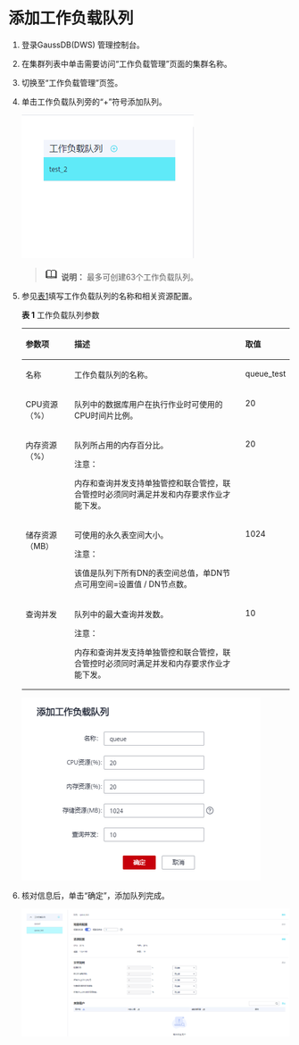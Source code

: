 # 添加工作负载队列<a name="ZH-CN_TOPIC_0000001145864011"></a>

1.  登录GaussDB\(DWS\) 管理控制台。
2.  在集群列表中单击需要访问“工作负载管理”页面的集群名称。
3.  切换至“工作负载管理”页签。
4.  单击工作负载队列旁的“+”符号添加队列。

    ![](figures/zh-cn_image_0000001099744618.png)

    >![](public_sys-resources/icon-note.gif) **说明：** 
    >最多可创建63个工作负载队列。

5.  参见[表1](#zh-cn_topic_0000001076708629_t9f2b382ce2fe42968c6411f0d6ac5d98)填写工作负载队列的名称和相关资源配置。

    **表 1**  工作负载队列参数

    <a name="zh-cn_topic_0000001076708629_t9f2b382ce2fe42968c6411f0d6ac5d98"></a>
    <table><thead align="left"><tr id="zh-cn_topic_0000001076708629_r45c4609ae0df47bfa1bb36943077276a"><th class="cellrowborder" valign="top" width="18.28%" id="mcps1.2.4.1.1"><p id="zh-cn_topic_0000001076708629_a4328dd0179cf40cca3ef78c4c446bd2f"><a name="zh-cn_topic_0000001076708629_a4328dd0179cf40cca3ef78c4c446bd2f"></a><a name="zh-cn_topic_0000001076708629_a4328dd0179cf40cca3ef78c4c446bd2f"></a>参数项</p>
    </th>
    <th class="cellrowborder" valign="top" width="65.36000000000001%" id="mcps1.2.4.1.2"><p id="zh-cn_topic_0000001076708629_zh-cn_topic_0254317224_p31756316126"><a name="zh-cn_topic_0000001076708629_zh-cn_topic_0254317224_p31756316126"></a><a name="zh-cn_topic_0000001076708629_zh-cn_topic_0254317224_p31756316126"></a>描述</p>
    </th>
    <th class="cellrowborder" valign="top" width="16.360000000000003%" id="mcps1.2.4.1.3"><p id="zh-cn_topic_0000001076708629_a2016d72761a842439cb07508af0086e4"><a name="zh-cn_topic_0000001076708629_a2016d72761a842439cb07508af0086e4"></a><a name="zh-cn_topic_0000001076708629_a2016d72761a842439cb07508af0086e4"></a>取值</p>
    </th>
    </tr>
    </thead>
    <tbody><tr id="zh-cn_topic_0000001076708629_rccecdb3f69424915b2a90ae48134b9dd"><td class="cellrowborder" valign="top" width="18.28%" headers="mcps1.2.4.1.1 "><p id="zh-cn_topic_0000001076708629_zh-cn_topic_0254317224_p141758311128"><a name="zh-cn_topic_0000001076708629_zh-cn_topic_0254317224_p141758311128"></a><a name="zh-cn_topic_0000001076708629_zh-cn_topic_0254317224_p141758311128"></a>名称</p>
    </td>
    <td class="cellrowborder" valign="top" width="65.36000000000001%" headers="mcps1.2.4.1.2 "><p id="zh-cn_topic_0000001076708629_zh-cn_topic_0254317224_p161751933124"><a name="zh-cn_topic_0000001076708629_zh-cn_topic_0254317224_p161751933124"></a><a name="zh-cn_topic_0000001076708629_zh-cn_topic_0254317224_p161751933124"></a>工作负载队列的名称。</p>
    </td>
    <td class="cellrowborder" valign="top" width="16.360000000000003%" headers="mcps1.2.4.1.3 "><p id="zh-cn_topic_0000001076708629_a55b108341a5d4e538b79dd6c8ddbd357"><a name="zh-cn_topic_0000001076708629_a55b108341a5d4e538b79dd6c8ddbd357"></a><a name="zh-cn_topic_0000001076708629_a55b108341a5d4e538b79dd6c8ddbd357"></a>queue_test</p>
    </td>
    </tr>
    <tr id="zh-cn_topic_0000001076708629_zh-cn_topic_0254317224_row6175638125"><td class="cellrowborder" valign="top" width="18.28%" headers="mcps1.2.4.1.1 "><p id="zh-cn_topic_0000001076708629_zh-cn_topic_0254317224_p617517317129"><a name="zh-cn_topic_0000001076708629_zh-cn_topic_0254317224_p617517317129"></a><a name="zh-cn_topic_0000001076708629_zh-cn_topic_0254317224_p617517317129"></a>CPU资源（%）</p>
    </td>
    <td class="cellrowborder" valign="top" width="65.36000000000001%" headers="mcps1.2.4.1.2 "><p id="zh-cn_topic_0000001076708629_zh-cn_topic_0254317224_p71758391212"><a name="zh-cn_topic_0000001076708629_zh-cn_topic_0254317224_p71758391212"></a><a name="zh-cn_topic_0000001076708629_zh-cn_topic_0254317224_p71758391212"></a>队列中的数据库用户在执行作业时可使用的CPU时间片比例。</p>
    </td>
    <td class="cellrowborder" valign="top" width="16.360000000000003%" headers="mcps1.2.4.1.3 "><p id="zh-cn_topic_0000001076708629_zh-cn_topic_0254317224_p108516144126"><a name="zh-cn_topic_0000001076708629_zh-cn_topic_0254317224_p108516144126"></a><a name="zh-cn_topic_0000001076708629_zh-cn_topic_0254317224_p108516144126"></a>20</p>
    </td>
    </tr>
    <tr id="zh-cn_topic_0000001076708629_rb9afdcb77de5450f991ad26596962299"><td class="cellrowborder" valign="top" width="18.28%" headers="mcps1.2.4.1.1 "><p id="zh-cn_topic_0000001076708629_zh-cn_topic_0254317224_p91755351214"><a name="zh-cn_topic_0000001076708629_zh-cn_topic_0254317224_p91755351214"></a><a name="zh-cn_topic_0000001076708629_zh-cn_topic_0254317224_p91755351214"></a>内存资源（%）</p>
    </td>
    <td class="cellrowborder" valign="top" width="65.36000000000001%" headers="mcps1.2.4.1.2 "><p id="zh-cn_topic_0000001076708629_a37fab0d6453c49238373d7a3730b2169"><a name="zh-cn_topic_0000001076708629_a37fab0d6453c49238373d7a3730b2169"></a><a name="zh-cn_topic_0000001076708629_a37fab0d6453c49238373d7a3730b2169"></a>队列所占用的内存百分比。</p>
    <div class="caution" id="zh-cn_topic_0000001076708629_nd309c27ce38e4d209756261169daa0be"><a name="zh-cn_topic_0000001076708629_nd309c27ce38e4d209756261169daa0be"></a><a name="zh-cn_topic_0000001076708629_nd309c27ce38e4d209756261169daa0be"></a><span class="cautiontitle"> 注意： </span><div class="cautionbody"><p id="zh-cn_topic_0000001076708629_zh-cn_topic_0254317224_p950334801411"><a name="zh-cn_topic_0000001076708629_zh-cn_topic_0254317224_p950334801411"></a><a name="zh-cn_topic_0000001076708629_zh-cn_topic_0254317224_p950334801411"></a>内存和查询并发支持单独管控和联合管控，联合管控时必须同时满足并发和内存要求作业才能下发。</p>
    </div></div>
    </td>
    <td class="cellrowborder" valign="top" width="16.360000000000003%" headers="mcps1.2.4.1.3 "><p id="zh-cn_topic_0000001076708629_a4c339f5b73c84dba8ed80af1976204e7"><a name="zh-cn_topic_0000001076708629_a4c339f5b73c84dba8ed80af1976204e7"></a><a name="zh-cn_topic_0000001076708629_a4c339f5b73c84dba8ed80af1976204e7"></a>20</p>
    </td>
    </tr>
    <tr id="zh-cn_topic_0000001076708629_rfc6a58e60ad5428fa32064926e00f43f"><td class="cellrowborder" valign="top" width="18.28%" headers="mcps1.2.4.1.1 "><p id="zh-cn_topic_0000001076708629_zh-cn_topic_0254317224_p61751341214"><a name="zh-cn_topic_0000001076708629_zh-cn_topic_0254317224_p61751341214"></a><a name="zh-cn_topic_0000001076708629_zh-cn_topic_0254317224_p61751341214"></a>储存资源（MB）</p>
    </td>
    <td class="cellrowborder" valign="top" width="65.36000000000001%" headers="mcps1.2.4.1.2 "><p id="zh-cn_topic_0000001076708629_ac2fc25f6b41248108e98cfcbb8c55f51"><a name="zh-cn_topic_0000001076708629_ac2fc25f6b41248108e98cfcbb8c55f51"></a><a name="zh-cn_topic_0000001076708629_ac2fc25f6b41248108e98cfcbb8c55f51"></a>可使用的永久表空间大小。</p>
    <div class="caution" id="zh-cn_topic_0000001076708629_note9592206519"><a name="zh-cn_topic_0000001076708629_note9592206519"></a><a name="zh-cn_topic_0000001076708629_note9592206519"></a><span class="cautiontitle"> 注意： </span><div class="cautionbody"><p id="zh-cn_topic_0000001076708629_p71618351750"><a name="zh-cn_topic_0000001076708629_p71618351750"></a><a name="zh-cn_topic_0000001076708629_p71618351750"></a>该值是队列下所有DN的表空间总值，单DN节点可用空间=设置值 / DN节点数。</p>
    </div></div>
    </td>
    <td class="cellrowborder" valign="top" width="16.360000000000003%" headers="mcps1.2.4.1.3 "><p id="zh-cn_topic_0000001076708629_a3b1252599b984ad9a5901bc24f45fac5"><a name="zh-cn_topic_0000001076708629_a3b1252599b984ad9a5901bc24f45fac5"></a><a name="zh-cn_topic_0000001076708629_a3b1252599b984ad9a5901bc24f45fac5"></a>1024</p>
    </td>
    </tr>
    <tr id="zh-cn_topic_0000001076708629_r1aabed4322f84ee68229882568cef559"><td class="cellrowborder" valign="top" width="18.28%" headers="mcps1.2.4.1.1 "><p id="zh-cn_topic_0000001076708629_zh-cn_topic_0254317224_p91755371210"><a name="zh-cn_topic_0000001076708629_zh-cn_topic_0254317224_p91755371210"></a><a name="zh-cn_topic_0000001076708629_zh-cn_topic_0254317224_p91755371210"></a>查询并发</p>
    </td>
    <td class="cellrowborder" valign="top" width="65.36000000000001%" headers="mcps1.2.4.1.2 "><p id="zh-cn_topic_0000001076708629_zh-cn_topic_0254317224_p51752033126"><a name="zh-cn_topic_0000001076708629_zh-cn_topic_0254317224_p51752033126"></a><a name="zh-cn_topic_0000001076708629_zh-cn_topic_0254317224_p51752033126"></a>队列中的最大查询并发数。</p>
    <div class="caution" id="zh-cn_topic_0000001076708629_nac0c163081b24a96bd4e58718964b3ac"><a name="zh-cn_topic_0000001076708629_nac0c163081b24a96bd4e58718964b3ac"></a><a name="zh-cn_topic_0000001076708629_nac0c163081b24a96bd4e58718964b3ac"></a><span class="cautiontitle"> 注意： </span><div class="cautionbody"><p id="zh-cn_topic_0000001076708629_zh-cn_topic_0254317224_p69536212151"><a name="zh-cn_topic_0000001076708629_zh-cn_topic_0254317224_p69536212151"></a><a name="zh-cn_topic_0000001076708629_zh-cn_topic_0254317224_p69536212151"></a>内存和查询并发支持单独管控和联合管控，联合管控时必须同时满足并发和内存要求作业才能下发。</p>
    </div></div>
    </td>
    <td class="cellrowborder" valign="top" width="16.360000000000003%" headers="mcps1.2.4.1.3 "><p id="zh-cn_topic_0000001076708629_zh-cn_topic_0254317224_p985116149122"><a name="zh-cn_topic_0000001076708629_zh-cn_topic_0254317224_p985116149122"></a><a name="zh-cn_topic_0000001076708629_zh-cn_topic_0254317224_p985116149122"></a>10</p>
    </td>
    </tr>
    </tbody>
    </table>

    ![](figures/1-1.png)

6.  核对信息后，单击“确定”，添加队列完成。

    ![](figures/1-2.png)


